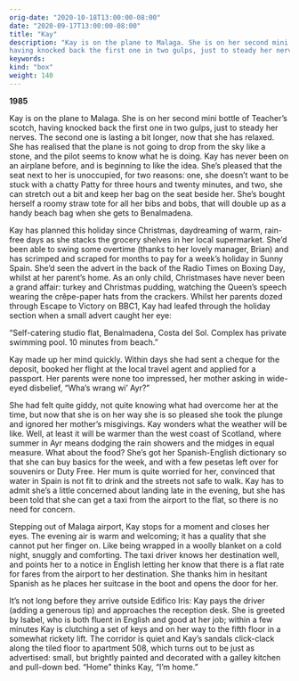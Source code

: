 ```yaml
---
orig-date: "2020-10-18T13:00:00-08:00"
date: "2020-09-17T13:00:00-08:00"
title: "Kay"
description: "Kay is on the plane to Malaga. She is on her second mini bottle of Teacher’s scotch,
having knocked back the first one in two gulps, just to steady her nerves."
keywords:
kind: "box"
weight: 140
---
```


**1985**

Kay is on the plane to Malaga. She is on her second mini bottle of Teacher’s scotch, having knocked
back the first one in two gulps, just to steady her nerves. The second one is lasting a bit longer,
now that she has relaxed. She has realised that the plane is not going to drop from the sky like a
stone, and the pilot seems to know what he is doing. Kay has never been on an airplane before, and
is beginning to like the idea. She’s pleased that the seat next to her is unoccupied, for two
reasons: one, she doesn’t want to be stuck with a chatty Patty for three hours and twenty minutes,
and two, she can stretch out a bit and keep her bag on the seat beside her. She’s bought herself a
roomy straw tote for all her bibs and bobs, that will double up as a handy beach bag when she gets
to Benalmadena.

Kay has planned this holiday since Christmas, daydreaming of warm, rain-free days as she stacks the
grocery shelves in her local supermarket. She’d been able to swing some overtime (thanks to her
lovely manager, Brian) and has scrimped and scraped for months to pay for a week’s holiday in Sunny
Spain. She’d seen the advert in the back of the Radio Times on Boxing Day, whilst at her parent’s
home. As an only child, Christmases have never been a grand affair: turkey and Christmas pudding,
watching the Queen’s speech wearing the crêpe-paper hats from the crackers. Whilst her parents dozed
through Escape to Victory on BBC1, Kay had leafed through the holiday section when a small advert
caught her eye:

“Self-catering studio flat, Benalmadena, Costa del Sol. Complex has private swimming pool. 10
minutes from beach.”

Kay made up her mind quickly. Within days she had sent a cheque for the deposit, booked her flight
at the local travel agent and applied for a passport. Her parents were none too impressed, her
mother asking in wide-eyed disbelief, “Wha’s wrang wi’ Ayr?”

She had felt quite giddy, not quite knowing what had overcome her at the time, but now that she is
on her way she is so pleased she took the plunge and ignored her mother’s misgivings. Kay wonders
what the weather will be like. Well, at least it will be warmer than the west coast of Scotland,
where summer in Ayr means dodging the rain showers and the midges in equal measure. What about the
food? She’s got her Spanish-English dictionary so that she can buy basics for the week, and with a
few pesetas left over for souvenirs or Duty Free. Her mum is quite worried for her, convinced that
water in Spain is not fit to drink and the streets not safe to walk. Kay has to admit she’s a little
concerned about landing late in the evening, but she has been told that she can get a taxi from the
airport to the flat, so there is no need for concern.

Stepping out of Malaga airport, Kay stops for a moment and closes her eyes. The evening air is warm
and welcoming; it has a quality that she cannot put her finger on. Like being wrapped in a woolly
blanket on a cold night, snuggly and comforting. The taxi driver knows her destination well, and
points her to a notice in English letting her know that there is a flat rate for fares from the
airport to her destination. She thanks him in hesitant Spanish as he places her suitcase in the boot
and opens the door for her.

It’s not long before they arrive outside Edifico Iris: Kay pays the driver (adding a generous tip)
and approaches the reception desk. She is greeted by Isabel, who is both fluent in English and good
at her job; within a few minutes Kay is clutching a set of keys and on her way to the fifth floor in
a somewhat rickety lift. The corridor is quiet and Kay’s sandals click-clack along the tiled floor
to apartment 508, which turns out to be just as advertised: small, but brightly painted and
decorated with a galley kitchen and pull-down bed. “Home” thinks Kay, “I’m home.”

